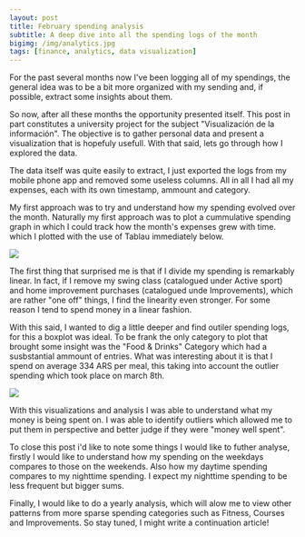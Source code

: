 ```yaml
---
layout: post
title: February spending analysis
subtitle: A deep dive into all the spending logs of the month
bigimg: /img/analytics.jpg
tags: [finance, analytics, data visualization]
---
```



For the past several months now I've been logging all of my spendings, the general idea was to be a bit more organized with my sending and, if possible, extract some insights about them.  

So now, after all these months the opportunity presented itself. This post in part constitutes a university project for the subject "Visualización de la información". The objective is to gather personal data and present a visualization that is hopefuly usefull. With that said, lets go through how I explored the data.

The data itself was quite easily to extract, I just exported the logs from my mobile phone app and removed some useless columns. All in all I had all my expenses, each with its own timestamp, ammount and category. 

My first approach was to try and understand how my spending evolved over the month. Naturally my first approach was to plot a cummulative spending graph in which I could track how the month's expenses grew with time. which I plotted with the use of Tablau immediately below.

<div markdown="0" class='tableauPlaceholder' id='viz1587956016391' style='position: relative'>
    <noscript>
        <a href='#'><img alt=' ' src='https:&#47;&#47;public.tableau.com&#47;static&#47;images&#47;Sp&#47;Spending_15879552799030&#47;Sheet1&#47;1_rss.png' style='border: none' /></a>
    </noscript>
    <object class='tableauViz' style='display:none;'>
        <param name='host_url' value='https%3A%2F%2Fpublic.tableau.com%2F' />
        <param name='embed_code_version' value='3' />
        <param name='site_root' value='' />
        <param name='name' value='Spending_15879552799030&#47;Sheet1' />
        <param name='tabs' value='no' />
        <param name='toolbar' value='yes' />
        <param name='static_image' value='https:&#47;&#47;public.tableau.com&#47;static&#47;images&#47;Sp&#47;Spending_15879552799030&#47;Sheet1&#47;1.png' />
        <param name='animate_transition' value='yes' />
        <param name='display_static_image' value='yes' />
        <param name='display_spinner' value='yes' />
        <param name='display_overlay' value='yes' />
        <param name='display_count' value='yes' />
        <param name='filter' value='publish=yes' />
    </object>
</div>
<script markdown="0" type='text/javascript'>
    var divElement = document.getElementById('viz1587956016391');
    var vizElement = divElement.getElementsByTagName('object')[0];
    vizElement.style.width = '100%';
    vizElement.style.height = (divElement.offsetWidth * 0.75) + 'px';
    var scriptElement = document.createElement('script');
    scriptElement.src = 'https://public.tableau.com/javascripts/api/viz_v1.js';
    vizElement.parentNode.insertBefore(scriptElement, vizElement);
</script>

The first thing that surprised me is that if I divide my spending is remarkably linear. In fact, if I remove my swing class (catalogued under Active sport) and home improvement purchases (catalogued unde Improvements), which are rather "one off" things, I find the linearity even stronger. For some reason I tend to spend money in a linear fashion.

With this said, I wanted to dig a little deeper and find outiler spending logs, for this a boxplot was ideal. To be frank the only category to plot that brought some insight was the "Food & Drinks" Category which had a susbstantial ammount of entries. What was interesting about it is that I spend on average 334 ARS per meal, this taking into account the outlier spending which took place on march 8th. 

<div markdown="0" class='tableauPlaceholder' id='viz1587957242730' style='position: relative'>
    <noscript>
        <a href='#'><img alt=' ' src='https:&#47;&#47;public.tableau.com&#47;static&#47;images&#47;Sp&#47;Spending2_15879556581280&#47;Sheet12&#47;1_rss.png' style='border: none' /></a>
    </noscript>
    <object class='tableauViz' style='display:none;'>
        <param name='host_url' value='https%3A%2F%2Fpublic.tableau.com%2F' />
        <param name='embed_code_version' value='3' />
        <param name='site_root' value='' />
        <param name='name' value='Spending2_15879556581280&#47;Sheet12' />
        <param name='tabs' value='no' />
        <param name='toolbar' value='yes' />
        <param name='static_image' value='https:&#47;&#47;public.tableau.com&#47;static&#47;images&#47;Sp&#47;Spending2_15879556581280&#47;Sheet12&#47;1.png' />
        <param name='animate_transition' value='yes' />
        <param name='display_static_image' value='yes' />
        <param name='display_spinner' value='yes' />
        <param name='display_overlay' value='yes' />
        <param name='display_count' value='yes' />
        <param name='filter' value='publish=yes' />
    </object>
</div>
<script markdown="0" type='text/javascript'>
    var divElement = document.getElementById('viz1587957242730');
    var vizElement = divElement.getElementsByTagName('object')[0];
    vizElement.style.width = '100%';
    vizElement.style.height = (divElement.offsetWidth * 0.75) + 'px';
    var scriptElement = document.createElement('script');
    scriptElement.src = 'https://public.tableau.com/javascripts/api/viz_v1.js';
    vizElement.parentNode.insertBefore(scriptElement, vizElement);
</script>

With this visualizations and analysis I was able to understand what my money is being spent on. I was able to identify outliers which allowed me to put them in perspective and better judge if they were "money well spent".

To close this post i'd like to note some things I would like to futher analyse, firstly I would like to understand how my spending on the weekdays compares to those on the weekends. Also how my daytime spending compares to my nighttime spending. I expect my nighttime spending to be less frequent but bigger sums. 

Finally, I would like to do a yearly analysis, which will alow me to view other patterns from more sparse spending categories such as Fitness, Courses and Improvements. So stay tuned, I might write a continuation article!

